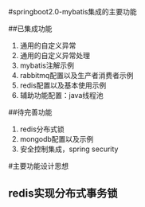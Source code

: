 #springboot2.0-mybatis集成的主要功能

##已集成功能
1. 通用的自定义异常
2. 通用的自定义异常处理
3. mybatis注解示例
4. rabbitmq配置以及生产者消费者示例
5. redis配置以及基本使用示例
6. 辅助功能配置：java线程池

##待完善功能
1. redis分布式锁
2. mongodb配置以及示例
3. 安全控制集成，spring security

#主要功能设计思想

## redis实现分布式事务锁